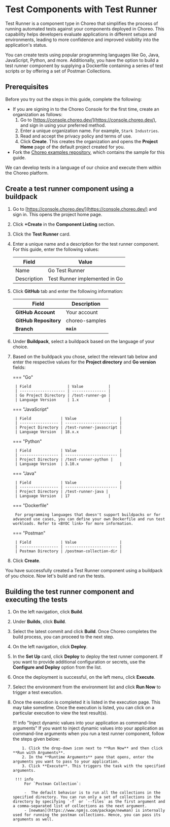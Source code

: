 # Test Components with Test Runner

Test Runner is a component type in Choreo that simplifies the process of running automated tests against your components deployed in Choreo. This capability helps developers evaluate applications in different setups and environments, leading to more confidence and improved visibility into the application's status.

You can create tests using popular programming languages like Go, Java, JavaScript, Python, and more. Additionally, you have the option to build a test runner component by supplying a Dockerfile containing a series of test scripts or by offering a set of Postman Collections.

## Prerequisites

Before you try out the steps in this guide, complete the following:

 - If you are signing in to the Choreo Console for the first time, create an organization as follows:
    1. Go to [https://console.choreo.dev/](https://console.choreo.dev/), and sign in using your preferred method.
    2. Enter a unique organization name. For example, `Stark Industries`.
    3. Read and accept the privacy policy and terms of use.
    4. Click **Create**.
       This creates the organization and opens the **Project Home** page of the default project created for you.
 - Fork the [Choreo examples repository](https://github.com/wso2/choreo-samples), which contains the sample for this guide.


We can develop tests in a language of our choice and execute them within the Choreo platform.

## Create a test runner component using a buildpack

1. Go to [https://console.choreo.dev/](https://console.choreo.dev/) and sign in. This opens the project home page.
2. Click **+Create** in the **Component Listing** section. 
3. Click the **Test Runner** card.
4. Enter a unique name and a description for the test runner component. For this guide, enter the following values:

    | Field       | Value                         |
    | ----------- | ----------------------------- |
    | Name        | Go Test Runner                |
    | Description | Test Runner implemented in Go |

5. Click **GitHub** tab and enter the following information:

    | **Field**                     | **Description**    |
    |-------------------------------|--------------------|
    | **GitHub Account**            | Your account       |
    | **GitHub Repository**         | choreo-samples |
    | **Branch**                    | **`main`**         |

6. Under **Buildpack**, select a buildpack based on the language of your choice.
7. Based on the buildpack you chose, select the relevant tab below and enter the respective values for the **Project directory** and **Go version** fields:

    === "Go"

        | Field                | Value           |
        | -------------------- | --------------- |
        | Go Project Directory | /test-runner-go |
        | Language Version     | 1.x             |
    
    === "JavaScript"

        | Field             | Value                   |
        | ----------------- | ----------------------- |
        | Project Directory | /test-runner-javascript |
        | Language Version  | 18.x.x                  |

    === "Python"

        | Field             | Value                   |
        | ----------------- | ----------------------- |
        | Project Directory | /test-runner-python |
        | Language Version  | 3.10.x                  |

    === "Java"

        | Field             | Value                   |
        | ----------------- | ----------------------- |
        | Project Directory | /test-runner-java |
        | Language Version  | 17                 |

    === "Dockerfile"

        For programming languages that doesn't support buildpacks or for advanced use cases, you can define your own Dockerfile and run test workloads. Refer to <BYOC link> for more information.

    === "Postman"

        | Field             | Value                   |
        | ----------------- | ----------------------- |
        | Postman Directory | /postman-collection-dir |
    
8. Click **Create**. 

You have successfully created a Test Runner component using a buildpack of you choice. Now let's build and run the tests.

## Building the test runner component and executing the tests

1. On the left navigation, click **Build**.
2. Under **Builds**, click **Build**.
3. Select the latest commit and click **Build**. Once Choreo completes the build process, you can proceed to the next step. 
4. On the left navigation, click **Deploy**.
4. In the **Set Up** card, click **Deploy** to deploy the test runner component. If you want to provide additional configuration or secrets, use the **Configure and Deploy** option from the list.
3. Once the deployment is successful, on the left menu, click **Execute**.
4. Select the environment from the environment list and click **Run Now** to trigger a test execution.
5. Once the execution is completed it is listed in the execution page. This may take sometime. Once the execution is listed, you can click on a particular execution to view the test result(s).

    !!! info "Inject dynamic values into your application as command-line arguments"
         If you want to inject dynamic values into your application as command-line arguments when you run a test runner component, follow the steps given below:

           1. Click the drop-down icon next to **Run Now** and then click **Run with Arguments**. 
           2. In the **Runtime Arguments** pane that opens, enter the arguments you want to pass to your application. 
           3. Click **Execute**. This triggers the task with the specified arguments.
    
        !!! info
            For `Postman Collection`:

            -  The default behavior is to run all the collections in the specified directory. You can run only a set of collections in the directory by specifying `-f` or `--files` as the first argument and a comma-separated list of collections as the next argument.
            - [newman](https://www.npmjs.com/package/newman) is internally used for running the postman collections. Hence, you can pass its arguments as well.

